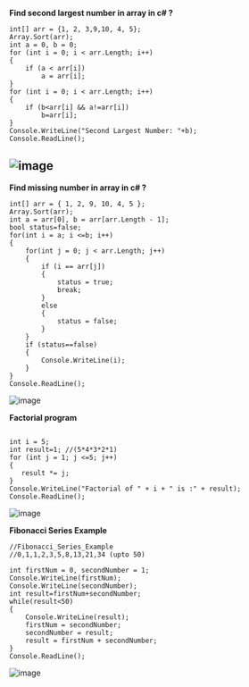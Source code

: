 **Find second largest number in array in c# ?**
```
int[] arr = {1, 2, 3,9,10, 4, 5};
Array.Sort(arr);
int a = 0, b = 0;
for (int i = 0; i < arr.Length; i++)
{
    if (a < arr[i])
        a = arr[i];
}
for (int i = 0; i < arr.Length; i++)
{
    if (b<arr[i] && a!=arr[i])
        b=arr[i];
}
Console.WriteLine("Second Largest Number: "+b);
Console.ReadLine();
```
![image](https://github.com/user-attachments/assets/70d72cab-d606-4c3e-9e92-1b687a11a1af)
-------------------------------------------------------------------------------------------------------------------------------
**Find missing number in array in c# ?**
```
int[] arr = { 1, 2, 9, 10, 4, 5 };
Array.Sort(arr);
int a = arr[0], b = arr[arr.Length - 1];
bool status=false;
for(int i = a; i <=b; i++)
{
    for(int j = 0; j < arr.Length; j++)
    {
        if (i == arr[j])
        {
            status = true;
            break;
        }
        else
        {
            status = false;
        }
    }
    if (status==false)
    {
        Console.WriteLine(i);
    }
}
Console.ReadLine();
```
![image](https://github.com/user-attachments/assets/96af222b-4f10-4d4d-8678-520e02a76c68)


**Factorial program**
 ```

int i = 5;
int result=1; //(5*4*3*2*1)
for (int j = 1; j <=5; j++)
{
    result *= j;
}
Console.WriteLine("Factorial of " + i + " is :" + result);
Console.ReadLine();

```
![image](https://github.com/user-attachments/assets/45d31d85-8d23-47e6-b749-8a21fb44f809)

**Fibonacci Series Example**
```
//Fibonacci_Series_Example
//0,1,1,2,3,5,8,13,21,34 (upto 50)

int firstNum = 0, secondNumber = 1;
Console.WriteLine(firstNum);
Console.WriteLine(secondNumber);
int result=firstNum+secondNumber;
while(result<50)
{
    Console.WriteLine(result);
    firstNum = secondNumber;
    secondNumber = result;
    result = firstNum + secondNumber;
}
Console.ReadLine();

```
![image](https://github.com/user-attachments/assets/fa488c7c-4e4d-456e-8eb8-0c1c88af71ec)




